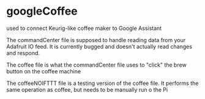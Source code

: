 # googleCoffee
used to connect Keurig-like coffee maker to Google Assistant

The commandCenter file is supposed to handle reading data from your Adafruit IO feed. It is currently bugged and doesn't actually read changes and respond.
  
The coffee file is what the commandCenter file uses to "click" the brew button on the coffee machine

The coffeeNOIFTTT file is a testing version of the coffee file. It performs the same operation as coffee, but needs to be manually run o  the Pi
